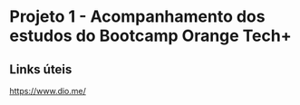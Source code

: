 # Projeto 1 - Acompanhamento dos estudos do Bootcamp Orange Tech+

## Links úteis

https://www.dio.me/
